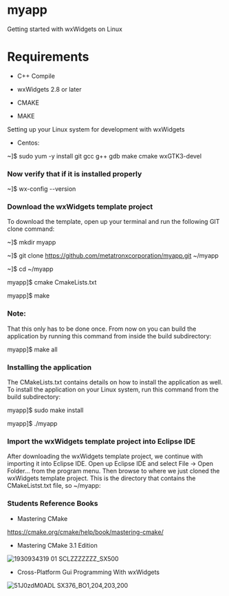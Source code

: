 # myapp

Getting started with wxWidgets on Linux

# Requirements

* C++ Compile

* wxWidgets 2.8 or later

* CMAKE

* MAKE

 Setting up your Linux system for development with wxWidgets

* Centos:

~]$ sudo yum -y install git gcc g++ gdb make cmake wxGTK3-devel

### Now verify that if it is installed properly

~]$ wx-config --version

### Download the wxWidgets template project

To download the template, open up your terminal and run the following GIT clone command:

~]$ mkdir myapp

~]$ git clone https://github.com/metatronxcorporation/myapp.git ~/myapp

~]$ cd ~/myapp

myapp]$ cmake CmakeLists.txt

myapp]$ make

### Note:

That this only has to be done once. From now on you can build the application by running this command from inside the build subdirectory:

myapp]$ make all

### Installing the application

The CMakeLists.txt contains details on how to install the application as well. To install the application on your Linux system, run this command from the build subdirectory:

myapp]$ sudo make install

myapp]$ ./myapp

### Import the wxWidgets template project into Eclipse IDE

After downloading the wxWidgets template project, we continue with importing it into Eclipse IDE. Open up Eclipse IDE and select File → Open Folder… from the program menu. Then browse to where we just cloned the wxWidgets template project. This is the directory that contains the CMakeListst.txt file, so ~/myapp:

### Students Reference Books

* Mastering CMake

https://cmake.org/cmake/help/book/mastering-cmake/

* Mastering CMake 3.1 Edition 

![1930934319 01 _SCLZZZZZZZ_SX500_](https://user-images.githubusercontent.com/98597119/222694746-260c90de-6dd4-44c5-b2b9-b2df8271cdce.jpg)

* Cross-Platform Gui Programming With wxWidgets

![51J0zdM0ADL _SX376_BO1,204,203,200_](https://user-images.githubusercontent.com/98597119/222694187-3a5c6c2f-dc60-46b7-b50c-18f08e577377.jpg)


